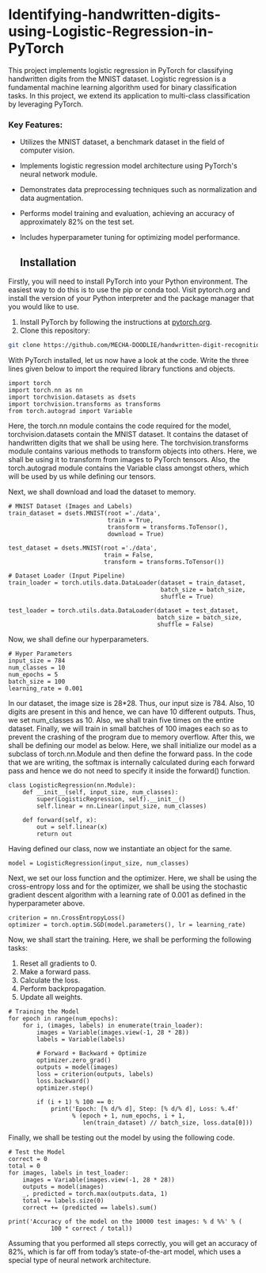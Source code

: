 # Identifying-handwritten-digits-using-Logistic-Regression-in-PyTorch
This project implements logistic regression in PyTorch for classifying handwritten digits from the MNIST dataset. Logistic regression is a fundamental machine learning algorithm used for binary classification tasks. In this project, we extend its application to multi-class classification by leveraging PyTorch.

### Key Features:

- Utilizes the MNIST dataset, a benchmark dataset in the field of computer vision.

- Implements logistic regression model architecture using PyTorch's neural network module.

- Demonstrates data preprocessing techniques such as normalization and data augmentation.

- Performs model training and evaluation, achieving an accuracy of approximately 82% on the test set.

- Includes hyperparameter tuning for optimizing model performance.

  ## Installation
Firstly, you will need to install PyTorch into your Python environment. The easiest way to do this is to use the pip or conda tool. Visit pytorch.org and install the version of your Python interpreter and the package manager that you would like to use.

1. Install PyTorch by following the instructions at [pytorch.org](https://pytorch.org).
2. Clone this repository:

```bash
git clone https://github.com/MECHA-DOODLIE/handwritten-digit-recognition.git
```
With PyTorch installed, let us now have a look at the code. Write the three lines given below to import the required library functions and objects.
```
import torch 
import torch.nn as nn 
import torchvision.datasets as dsets 
import torchvision.transforms as transforms 
from torch.autograd import Variable
```
Here, the torch.nn module contains the code required for the model, torchvision.datasets contain the MNIST dataset. It contains the dataset of handwritten digits that we shall be using here. The torchvision.transforms module contains various methods to transform objects into others. Here, we shall be using it to transform from images to PyTorch tensors. Also, the torch.autograd module contains the Variable class amongst others, which will be used by us while defining our tensors.

Next, we shall download and load the dataset to memory.
```
# MNIST Dataset (Images and Labels) 
train_dataset = dsets.MNIST(root ='./data',  
                            train = True,  
                            transform = transforms.ToTensor(), 
                            download = True) 
  
test_dataset = dsets.MNIST(root ='./data',  
                           train = False,  
                           transform = transforms.ToTensor()) 
  
# Dataset Loader (Input Pipeline) 
train_loader = torch.utils.data.DataLoader(dataset = train_dataset,  
                                           batch_size = batch_size,  
                                           shuffle = True) 
  
test_loader = torch.utils.data.DataLoader(dataset = test_dataset,  
                                          batch_size = batch_size,  
                                          shuffle = False)
```
Now, we shall define our hyperparameters.
```
# Hyper Parameters  
input_size = 784
num_classes = 10
num_epochs = 5
batch_size = 100
learning_rate = 0.001
```
In our dataset, the image size is 28*28. Thus, our input size is 784. Also, 10 digits are present in this and hence, we can have 10 different outputs. Thus, we set num_classes as 10. Also, we shall train five times on the entire dataset. Finally, we will train in small batches of 100 images each so as to prevent the crashing of the program due to memory overflow.
After this, we shall be defining our model as below. Here, we shall initialize our model as a subclass of torch.nn.Module and then define the forward pass. In the code that we are writing, the softmax is internally calculated during each forward pass and hence we do not need to specify it inside the forward() function.
```
class LogisticRegression(nn.Module): 
    def __init__(self, input_size, num_classes): 
        super(LogisticRegression, self).__init__() 
        self.linear = nn.Linear(input_size, num_classes) 
  
    def forward(self, x): 
        out = self.linear(x) 
        return out 
```
Having defined our class, now we instantiate an object for the same.
```
model = LogisticRegression(input_size, num_classes)
```
Next, we set our loss function and the optimizer. Here, we shall be using the cross-entropy loss and for the optimizer, we shall be using the stochastic gradient descent algorithm with a learning rate of 0.001 as defined in the hyperparameter above.
```
criterion = nn.CrossEntropyLoss() 
optimizer = torch.optim.SGD(model.parameters(), lr = learning_rate)
```
Now, we shall start the training. Here, we shall be performing the following tasks:

1. Reset all gradients to 0.
2. Make a forward pass.
3. Calculate the loss.
4. Perform backpropagation.
5. Update all weights.
```
# Training the Model 
for epoch in range(num_epochs): 
    for i, (images, labels) in enumerate(train_loader): 
        images = Variable(images.view(-1, 28 * 28)) 
        labels = Variable(labels) 
  
        # Forward + Backward + Optimize 
        optimizer.zero_grad() 
        outputs = model(images) 
        loss = criterion(outputs, labels) 
        loss.backward() 
        optimizer.step() 
  
        if (i + 1) % 100 == 0: 
            print('Epoch: [% d/% d], Step: [% d/% d], Loss: %.4f'
                  % (epoch + 1, num_epochs, i + 1, 
                     len(train_dataset) // batch_size, loss.data[0]))
```
Finally, we shall be testing out the model by using the following code.
```
# Test the Model 
correct = 0
total = 0
for images, labels in test_loader: 
    images = Variable(images.view(-1, 28 * 28)) 
    outputs = model(images) 
    _, predicted = torch.max(outputs.data, 1) 
    total += labels.size(0) 
    correct += (predicted == labels).sum() 
  
print('Accuracy of the model on the 10000 test images: % d %%' % ( 
            100 * correct / total))
```
Assuming that you performed all steps correctly, you will get an accuracy of 82%, which is far off from today’s state-of-the-art model, which uses a special type of neural network architecture.


